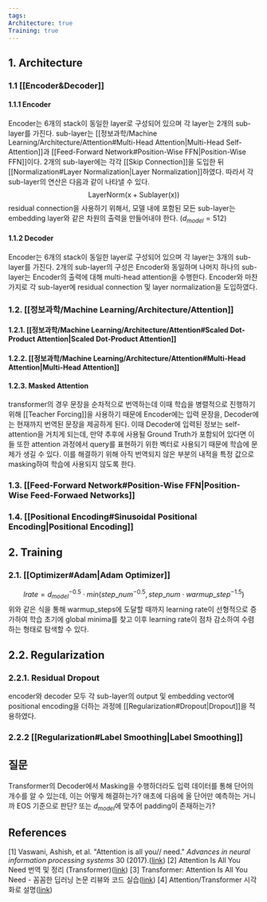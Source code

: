 ```yaml
---
tags: 
Architecture: true
Training: true
---
```

## 1. Architecture
### 1.1 [[Encoder&Decoder]]
#### 1.1.1 Encoder
Encoder는 6개의 stack이 동일한 layer로 구성되어 있으며 각 layer는 2개의 sub-layer를 가진다.
sub-layer는 [[정보과학/Machine Learning/Architecture/Attention#Multi-Head Attention|Multi-Head Self-Attention]]과 [[Feed-Forward Network#Position-Wise FFN|Position-Wise FFN]]이다. 2개의 sub-layer에는 각각 [[Skip Connection]]을 도입한 뒤 [[Normalization#Layer Normalization|Layer Normalization]]하였다. 따라서 각 sub-layer의 연산은 다음과 같이 나타낼 수 있다.
$$
\mathrm{LayerNorm(x+Sublayer(x))}
$$
residual connection을 사용하기 위해서, 모델 내에 포함된 모든 sub-layer는 embedding layer와 같은 차원의 출력을 만들어내야 한다. ($d_{model}=512$)
#### 1.1.2 Decoder
Encoder는 6개의 stack이 동일한 layer로 구성되어 있으며 각 layer는 3개의 sub-layer를 가진다.
2개의 sub-layer의 구성은 Encoder와 동일하며 나머지 하나의 sub-layer는 Encoder의 출력에 대해 multi-head attention을 수행한다. Encoder와 마찬가지로 각 sub-layer에 residual connection 및 layer normalization을 도입하였다.
### 1.2. [[정보과학/Machine Learning/Architecture/Attention]]
#### 1.2.1. [[정보과학/Machine Learning/Architecture/Attention#Scaled Dot-Product Attention|Scaled Dot-Product Attention]]
#### 1.2.2. [[정보과학/Machine Learning/Architecture/Attention#Multi-Head Attention|Multi-Head Attention]]
#### 1.2.3. Masked Attention
transformer의 경우 문장을 순차적으로 번역하는데 이때 학습을 병렬적으로 진행하기 위해 [[Teacher Forcing]]을 사용하기 때문에 Encoder에는 입력 문장을, Decoder에는 현재까지 번역된 문장을 제공하게 된다. 이때 Decoder에 입력된 정보는 self-attention을 거치게 되는데, 만약 추후에 사용될 Ground Truth가 포함되어 있다면 이들 또한 attention 과정에서 query를 표현하기 위한 벡터로 사용되기 때문에 학습에 문제가 생길 수 있다. 이를 해결하기 위해 아직 번역되지 않은 부분의 내적을 특정 값으로 masking하여 학습에 사용되지 않도록 한다.
### 1.3. [[Feed-Forward Network#Position-Wise FFN|Position-Wise Feed-Forwaed Networks]]
### 1.4. [[Positional Encoding#Sinusoidal Positional Encoding|Positional Encoding]]
## 2. Training
### 2.1. [[Optimizer#Adam|Adam Optimizer]]
$$
lrate=d_{model}^{-0.5}\cdot min(step\_num^{-0.5}, step\_num\cdot warmup\_step^{-1.5})
$$
위와 같은 식을 통해 warmup_steps에 도달할 때까지 learning rate이 선형적으로 증가하여 학습 초기에 global minima를 찾고 이후 learning rate이 점차 감소하여 수렴하는 형태로 탐색할 수 있다.
## 2.2. Regularization
### 2.2.1. Residual Dropout
encoder와 decoder 모두 각 sub-layer의 output 및 embedding vector에 positional encoding을 더하는 과정에 [[Regularization#Dropout|Dropout]]을 적용하였다.
### 2.2.2 [[Regularization#Label Smoothing|Label Smoothing]]
## 질문 
Transformer의 Decoder에서 Masking을 수행하더라도 입력 데이터를 통해 단어의 개수를 알 수 있는데, 이는 어떻게 해결하는가?
	애초에 다음에 올 단어만 예측하는 거니까 EOS 기준으로 판단?
	또는 $d_{model}$에 맞추어 padding이 존재하는가?
## References
[1] Vaswani, Ashish, et al. "Attention is all you// need." _Advances in neural information processing systems_ 30 (2017).([link](https://arxiv.org/abs/1706.03762))
[2] Attention Is All You Need 번역 및 정리 (Transformer)([link](https://silhyeonha-git.tistory.com/16))
[3] Transformer: Attention Is All You Need - 꼼꼼한 딥러닝 논문 리뷰와 코드 실습([link](https://www.youtube.com/watch?v=AA621UofTUA))
[4] Attention/Transformer 시각화로 설명([link](https://www.youtube.com/watch?v=6s69XY025MU))